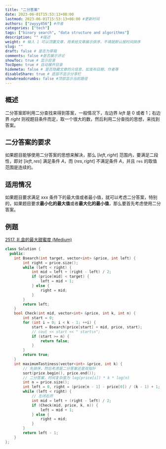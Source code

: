 ```yaml
---
title: "二分答案"
date: 2023-06-01T15:53:13+08:00
lastmod: 2023-06-01T15:53:13+08:00 #更新时间
authors: ["zwyyy456"] #作者
categories: ["tech"]
tags: ["binary search", "data structure and algorithms"]
description: "" #描述
weight: # 输入 1 可以顶置文章，用来给文章展示排序，不填就默认按时间排序
slug: ""
draft: false # 是否为草稿
comments: false #是否展示评论
showToc: true # 显示目录
TocOpen: true # 自动展开目录
hidemeta: false # 是否隐藏文章的元信息，如发布日期、作者等
disableShare: true # 底部不显示分享栏
showbreadcrumbs: false #顶部显示当前路径
---
```

## 概述
二分答案即利用二分查找来得到答案，一般情况下，左边界 $left$ 是 $0$ 或者 $1$；右边界 $right$ 则视题目条件而定，取一个很大的数，然后利用二分查找的思想，来找到答案。

## 二分答案的要求
如果题目能够使用二分答案的思想来解决，那么 $[left, right]$ 范围内，要满足二段性，即对 $[left, res]$ 满足条件 $A$，而 $(res, right]$ 不满足条件 $A$，并且 `res` 的取值范围是连续的。

## 适用情况
如果题目要求满足 xxx 条件下的最大值或者最小值，就可以考虑二分答案，特别的，如果题目要求**最小化的最大值**或者**最大化的最小值**，那么要首先考虑使用二分答案。

## 例题
[2517. 礼盒的最大甜蜜度 (Medium)](https://leetcode.cn/problems/maximum-tastiness-of-candy-basket/)

```cpp
class Solution {
  public:
    int Bsearch(int target, vector<int> &price, int left) {
        int right = price.size();
        while (left < right) {
            int mid = left + (right - left) / 2;
            if (price[mid] < target) {
                left = mid + 1;
            } else {
                right = mid;
            }
        }
        return left;
    }
    bool Check(int mid, vector<int> &price, int k, int n) {
        int start = 0;
        for (int i = 0; i < k - 1; ++i) {
            start = Bsearch(price[start] + mid, price, start);
            // cout << start << " start\n";
            if (start >= n) { 
                return false;
            }
        }
        return true;
    }
    int maximumTastiness(vector<int> &price, int k) {
        // 先排序，然后考虑是二分答案还是双指针
        sort(price.begin(), price.end());
        // 二分答案，时间复杂度为 log(price[i]) * k * log(n)
        int n = price.size();
        int left = 0, right = (price[n - 1] - price[0]) / (k - 1) + 1; // 先看看 k 行不行，不行就改成 2
        while (left < right) {
            // 左闭右开
            int mid = left + (right - left) / 2;
            if (Check(mid, price, k, n)) {
                left = mid + 1;
            } else {
                right = mid;
            }
        }
        return left - 1;
    }
};
```

